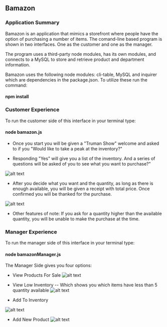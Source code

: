## Bamazon

### Application Summary

Bamazon is an application that mimics a storefront where people have the option of purchasing a number of items. The comand-line based program is shown in two interfaces. One as the customer and one as the manager.

The program uses a third-party node modules, has its own modules, and connects to a MySQL to store and retrieve product and department information.

Bamazon uses the following node modules: cli-table, MySQL and inquirer which are dependencies in the package.json. To utilize these run the command:

#### npm install


### Customer Experience

To run the customer side of this interface in your terminal type:

#### node bamazon.js

+ Once you start you will be given a "Truman Show" welcome and asked to if you "Would like to take a peak at the inventory?"

+ Responding "Yes" will give you a list of the inventory. And a series of questions will be asked of you to see what you want to purchase?"
 
![alt text](https://github.com/holytoledo36/bamazon/blob/master/images/currentinventory.png)


+ After you decide what you want and the quantity, as long as there is enough available, you will be given a receipt with total price. Once confirmed you will be thanked for the purchase.

![alt text](https://github.com/holytoledo36/bamazon/blob/master/images/ordercompleted.png)

+ Other features of note: If you ask for a quantity higher than the available quantity, you will be unable to make the purchase at the time.

### Manager Experience

To run the manager side of this interface in your terminal type:

#### node bamazonManager.js

The Manager Side gives you four options:
 + View Products For Sale
 ![alt text](https://github.com/holytoledo36/bamazon/blob/master/images/manager-productsforsale.png)
 + View Low Inventory -- Which shows you which items have less than 5 quantity available
 ![alt text](https://github.com/holytoledo36/bamazon/blob/master/images/manager-lowinventory.png)

 + Add To Inventory
 
 ![alt text](https://github.com/holytoledo36/bamazon/blob/master/images/manager-addtoinventory.png)

 + Add New Product
  ![alt text](https://github.com/holytoledo36/bamazon/blob/master/images/manager-addnewproduct.png)





